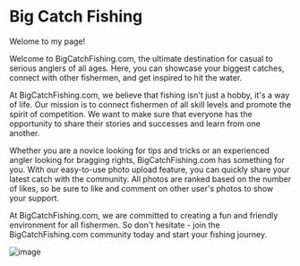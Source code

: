 # Big Catch Fishing
Welome to my page!


Welcome to BigCatchFishing.com, the ultimate destination for casual to serious anglers of all ages. Here, you can showcase your biggest catches, connect with other fishermen, and get inspired to hit the water. 

At BigCatchFishing.com, we believe that fishing isn't just a hobby, it's a way of life. Our mission is to connect fishermen of all skill levels and promote the spirit of competition. We want to make sure that everyone has the opportunity to share their stories and successes and learn from one another. 

Whether you are a novice looking for tips and tricks or an experienced angler looking for bragging rights, BigCatchFishing.com has something for you. With our easy-to-use photo upload feature, you can quickly share your latest catch with the community. All photos are ranked based on the number of likes, so be sure to like and comment on other user's photos to show your support. 

At BigCatchFishing.com, we are committed to creating a fun and friendly environment for all fishermen. So don't hesitate - join the BigCatchFishing.com community today and start your fishing journey.

![image](https://user-images.githubusercontent.com/114025453/206002650-85071892-34db-41f3-8b7d-07e87d8ec06e.png)

